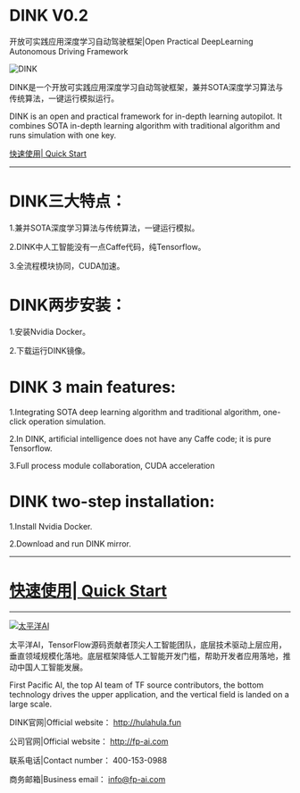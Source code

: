 # DINK V0.2
开放可实践应用深度学习自动驾驶框架|Open Practical DeepLearning Autonomous Driving Framework

![DINK](DINK.gif)

DINK是一个开放可实践应用深度学习自动驾驶框架，兼并SOTA深度学习算法与传统算法，一键运行模拟运行。

DINK is an open and practical framework for in-depth learning autopilot. It combines SOTA in-depth learning algorithm with traditional algorithm and runs simulation with one key.

[快速使用| Quick Start](https://github.com/FPAI/DINK/wiki/HOME)

***

# DINK三大特点：

1.兼并SOTA深度学习算法与传统算法，一键运行模拟。

2.DINK中人工智能没有一点Caffe代码，纯Tensorflow。
  
3.全流程模块协同，CUDA加速。

# DINK两步安装：

1.安装Nvidia Docker。

2.下载运行DINK镜像。

# DINK 3 main features:

1.Integrating SOTA deep learning algorithm and traditional algorithm, one-click operation simulation.

2.In DINK, artificial intelligence does not have any Caffe code; it is pure Tensorflow.
  
3.Full process module collaboration, CUDA acceleration

# DINK two-step installation:

1.Install Nvidia Docker.

2.Download and run DINK mirror.

***

# [快速使用| Quick Start](https://github.com/FPAI/DINK/wiki/HOME)


***

[![太平洋AI](img/fpai.png)](http://fp-ai.com)

太平洋AI，TensorFlow源码贡献者顶尖人工智能团队，底层技术驱动上层应用，垂直领域规模化落地。底层框架降低人工智能开发门槛，帮助开发者应用落地，推动中国人工智能发展。

First Pacific AI, the top AI team of TF source contributors, the bottom technology drives the upper application, and the vertical field is landed on a large scale. 

DINK官网|Official website： http://hulahula.fun

公司官网|Official website： http://fp-ai.com

联系电话|Contact number： 400-153-0988

商务邮箱|Business email： info@fp-ai.com
